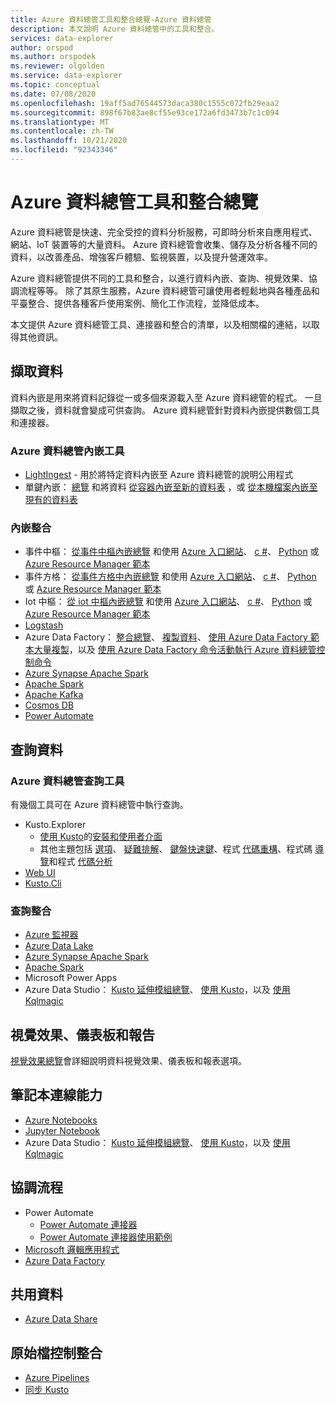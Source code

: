 ```yaml
---
title: Azure 資料總管工具和整合總覽-Azure 資料總管
description: 本文說明 Azure 資料總管中的工具和整合。
services: data-explorer
author: orspod
ms.author: orspodek
ms.reviewer: olgolden
ms.service: data-explorer
ms.topic: conceptual
ms.date: 07/08/2020
ms.openlocfilehash: 19aff5ad76544573daca380c1555c072fb29eaa2
ms.sourcegitcommit: 898f67b83ae8cf55e93ce172a6fd3473b7c1c094
ms.translationtype: MT
ms.contentlocale: zh-TW
ms.lasthandoff: 10/21/2020
ms.locfileid: "92343346"
---
```

# <a name="azure-data-explorer-tools-and-integrations-overview"></a>Azure 資料總管工具和整合總覽

Azure 資料總管是快速、完全受控的資料分析服務，可即時分析來自應用程式、網站、IoT 裝置等的大量資料。 Azure 資料總管會收集、儲存及分析各種不同的資料，以改善產品、增強客戶體驗、監視裝置，以及提升營運效率。 

Azure 資料總管提供不同的工具和整合，以進行資料內嵌、查詢、視覺效果、協調流程等等。 除了其原生服務，Azure 資料總管可讓使用者輕鬆地與各種產品和平臺整合、提供各種客戶使用案例、簡化工作流程，並降低成本。 

本文提供 Azure 資料總管工具、連接器和整合的清單，以及相關檔的連結，以取得其他資訊。

## <a name="ingest-data"></a>擷取資料 

資料內嵌是用來將資料記錄從一或多個來源載入至 Azure 資料總管的程式。 一旦擷取之後，資料就會變成可供查詢。 Azure 資料總管針對資料內嵌提供數個工具和連接器。 

### <a name="azure-data-explorer-ingestion-tools"></a>Azure 資料總管內嵌工具

* [LightIngest](lightingest.md) - 用於將特定資料內嵌至 Azure 資料總管的說明公用程式
* 單鍵內嵌： [總覽](ingest-data-one-click.md) 和將資料 [從容器內嵌至新的資料表](one-click-ingestion-new-table.md) ，或 [從本機檔案內嵌至現有的資料表](one-click-ingestion-existing-table.md)

### <a name="ingestion-integrations"></a>內嵌整合

* 事件中樞： [從事件中樞內嵌總覽](ingest-data-event-hub-overview.md) 和使用 [Azure 入口網站](ingest-data-event-hub.md)、 [c #](data-connection-event-hub-csharp.md)、 [Python](data-connection-event-hub-python.md) 或 [Azure Resource Manager 範本](data-connection-event-hub-resource-manager.md)
* 事件方格： [從事件方格中內嵌總覽](ingest-data-event-grid-overview.md) 和使用 [Azure 入口網站](ingest-data-event-grid.md)、 [c #](data-connection-event-grid-csharp.md)、 [Python](data-connection-event-grid-python.md) 或 [Azure Resource Manager 範本](data-connection-event-grid-resource-manager.md)
* Iot 中樞： [從 iot 中樞內嵌總覽](ingest-data-iot-hub-overview.md) 和使用 [Azure 入口網站](ingest-data-iot-hub.md)、 [c #](data-connection-iot-hub-csharp.md)、 [Python](data-connection-iot-hub-python.md) 或 [Azure Resource Manager 範本](data-connection-iot-hub-resource-manager.md)
* [Logstash](ingest-data-logstash.md)
* Azure Data Factory： [整合總覽](data-factory-integration.md)、 [複製資料](data-factory-load-data.md)、 [使用 Azure Data Factory 範本大量複製](data-factory-template.md)，以及 [使用 Azure Data Factory 命令活動執行 Azure 資料總管控制命令](data-factory-command-activity.md)
* [Azure Synapse Apache Spark](https://docs.microsoft.com/azure/synapse-analytics/quickstart-connect-azure-data-explorer?context=/azure/data-explorer/context/context)
* [Apache Spark](spark-connector.md)
* [Apache Kafka](ingest-data-kafka.md)
* [Cosmos DB](https://github.com/Azure/azure-kusto-labs/tree/master/cosmosdb-adx-integration)
* [Power Automate](flow.md)

## <a name="query-data"></a>查詢資料

### <a name="azure-data-explorer-query-tools"></a>Azure 資料總管查詢工具

有幾個工具可在 Azure 資料總管中執行查詢。

* Kusto.Explorer
    * [使用 Kusto](kusto/tools/kusto-explorer-using.md)的[安裝和使用者介面](kusto/tools/kusto-explorer.md)
    * 其他主題包括 [選項](kusto/tools/kusto-explorer-options.md)、 [疑難排解](kusto/tools/kusto-explorer-troubleshooting.md)、 [鍵盤快速鍵](kusto/tools/kusto-explorer-shortcuts.md)、程式 [代碼重構](kusto/tools/kusto-explorer-refactor.md)、程式碼 [導覽](kusto/tools/kusto-explorer-codenav.md)和程式 [代碼分析](kusto/tools/kusto-explorer-code-analyzer.md)
* [Web UI](web-query-data.md)
* [Kusto.Cli](kusto/tools/kusto-cli.md)

### <a name="query-integrations"></a>查詢整合

* [Azure 監視器](query-monitor-data.md)
* [Azure Data Lake](data-lake-query-data.md)
* [Azure Synapse Apache Spark](https://docs.microsoft.com/azure/synapse-analytics/quickstart-connect-azure-data-explorer?context=/azure/data-explorer/context/context)
* [Apache Spark](spark-connector.md)
* Microsoft Power Apps
* Azure Data Studio： [Kusto 延伸模組總覽](/sql/azure-data-studio/extensions/kusto-extension?context=%252fazure%252fdata-explorer%252fcontext%252fcontext)、 [使用 Kusto](/sql/azure-data-studio/notebooks/notebooks-kusto-kernel?context=%252fazure%252fdata-explorer%252fcontext%252fcontext)，以及 [使用 Kqlmagic](/sql/azure-data-studio/notebooks-kqlmagic?context=%252fazure%252fdata-explorer%252fcontext%252fcontext)

## <a name="visualizations-dashboards-and-reporting"></a>視覺效果、儀表板和報告

[視覺效果總覽](viz-overview.md)會詳細說明資料視覺效果、儀表板和報表選項。 

## <a name="notebook-connectivity"></a>筆記本連線能力

* [Azure Notebooks](azure-notebooks.md)
* [Jupyter Notebook](kqlmagic.md)
* Azure Data Studio： [Kusto 延伸模組總覽](/sql/azure-data-studio/extensions/kusto-extension?context=%252fazure%252fdata-explorer%252fcontext%252fcontext)、 [使用 Kusto](/sql/azure-data-studio/notebooks/notebooks-kusto-kernel?context=%252fazure%252fdata-explorer%252fcontext%252fcontext)，以及 [使用 Kqlmagic](/sql/azure-data-studio/notebooks-kqlmagic?context=%252fazure%252fdata-explorer%252fcontext%252fcontext)

## <a name="orchestration"></a>協調流程

* Power Automate
    * [Power Automate 連接器](flow.md)
    * [Power Automate 連接器使用範例](flow-usage.md)
* [Microsoft 邏輯應用程式](kusto/tools/logicapps.md) 
* [Azure Data Factory](data-factory-integration.md)

## <a name="share-data"></a>共用資料

* [Azure Data Share](data-share.md)

## <a name="source-control-integration"></a>原始檔控制整合

* [Azure Pipelines](devops.md) 
* [同步 Kusto](kusto/tools/synckusto.md) 

<!--Open Source Tools-->